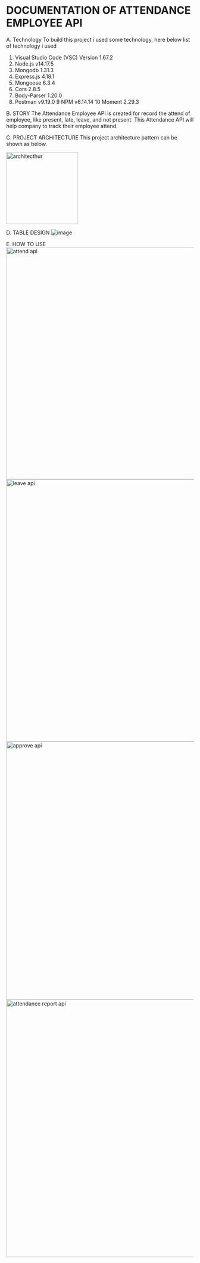 # DOCUMENTATION OF ATTENDANCE EMPLOYEE API 

A.	Technology
To build this project i used some technology, here below list of technology i used
1.	Visual Studio Code (VSC)	Version 1.67.2
2.	Node.js	v14.17.5
3.	Mongodb	1.31.3 
4.	Express.js	4.18.1 
5.	Mongoose	6.3.4 
6.	Cors	2.8.5 
7.	Body-Parser	1.20.0 
8.	Postman	v9.19.0 
9 	NPM	v6.14.14
10	Moment	2.29.3

B. 	STORY
The Attendance Employee API is created for record the attend of employee, like present, late, leave, and not present. This Attendance API will help company to track their employee attend.

C.    PROJECT ARCHITECTURE
This project architecture pattern can be shown as below.


<img width="193" alt="architecthur" src="https://user-images.githubusercontent.com/88350337/170440887-0d902197-32ae-46ca-bd51-6f4458a56bcb.png">



 D. TABLE DESIGN
 ![image](https://user-images.githubusercontent.com/88350337/170316230-03be6c2e-16e1-4fa7-9d65-ea826b6d352c.png)
 
 
 
E. HOW TO USE
<img width="623" alt="attend api" src="https://user-images.githubusercontent.com/88350337/170317967-d0a803c8-4d21-476e-9949-5386c7cd2304.png">
<img width="704" alt="leave api" src="https://user-images.githubusercontent.com/88350337/170318061-9dbffdd5-91c9-499b-a348-624c361b99db.png">
<img width="693" alt="approve api" src="https://user-images.githubusercontent.com/88350337/170318090-88b0d6fc-94c9-41bd-9a64-a1d5a296ea14.png">
<img width="691" alt="attendance report api" src="https://user-images.githubusercontent.com/88350337/170318122-16e1903b-ec1f-4e0c-869d-983713527155.png">






















